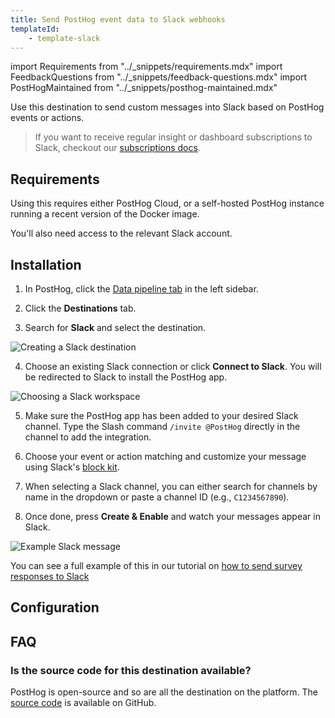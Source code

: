 ```yaml
---
title: Send PostHog event data to Slack webhooks
templateId:
    - template-slack
---
```


import Requirements from "../_snippets/requirements.mdx"
import FeedbackQuestions from "../_snippets/feedback-questions.mdx"
import PostHogMaintained from "../_snippets/posthog-maintained.mdx"

Use this destination to send custom messages into Slack based on PostHog events or actions. 

> If you want to receive regular insight or dashboard subscriptions to Slack, checkout our [subscriptions docs](/docs/product-analytics/subscriptions).

## Requirements

Using this requires either PostHog Cloud, or a self-hosted PostHog instance running a recent version of the Docker image.

You'll also need access to the relevant Slack account.

## Installation

1. In PostHog, click the [Data pipeline tab](https://us.posthog.com/pipeline/overview) in the left sidebar.

2. Click the **Destinations** tab.

3. Search for **Slack** and select the destination.
<img alt="Creating a Slack destination" src="https://res.cloudinary.com/dmukukwp6/image/upload/slack_create_8b55d6d50f.png"/>

4. Choose an existing Slack connection or click **Connect to Slack**. You will be redirected to Slack to install the PostHog app.
<img alt="Choosing a Slack workspace" src="https://res.cloudinary.com/dmukukwp6/image/upload/slack_choose_2_2802fc3f92.png"/>

5. Make sure the PostHog app has been added to your desired Slack channel. Type the Slash command `/invite @PostHog` directly in the channel to add the integration.

6. Choose your event or action matching and customize your message using Slack's [block kit](https://api.slack.com/block-kit/building). 

7. When selecting a Slack channel, you can either search for channels by name in the dropdown or paste a channel ID (e.g., `C1234567890`).

8. Once done, press **Create & Enable** and watch your messages appear in Slack.

<img alt="Example Slack message" src="https://res.cloudinary.com/dmukukwp6/image/upload/slack_example_80bff761a9.png"/>

You can see a full example of this in our tutorial on [how to send survey responses to Slack](/tutorials/slack-surveys)

<HideOnCDPIndex>

## Configuration

<TemplateParameters />

## FAQ

### Is the source code for this destination available?

PostHog is open-source and so are all the destination on the platform. The [source code](https://github.com/PostHog/posthog/blob/master/posthog/cdp/templates/slack/template_slack.py) is available on GitHub.

<PostHogMaintained />

<FeedbackQuestions />

</HideOnCDPIndex>
